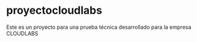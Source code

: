 # proyectocloudlabs
Este es un proyecto para una prueba técnica desarrollado para la empresa CLOUDLABS
